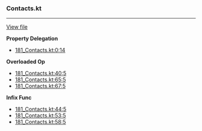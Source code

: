 ### Contacts.kt
---
[View file](files/181_Contacts.kt)

**Property Delegation**

 - [181_Contacts.kt:0:14](files/181_Contacts.kt#L0:)

**Overloaded Op**

 - [181_Contacts.kt:40:5](files/181_Contacts.kt#L40)
 - [181_Contacts.kt:65:5](files/181_Contacts.kt#L65)
 - [181_Contacts.kt:67:5](files/181_Contacts.kt#L67)

**Infix Func**

 - [181_Contacts.kt:44:5](files/181_Contacts.kt#L44)
 - [181_Contacts.kt:53:5](files/181_Contacts.kt#L53)
 - [181_Contacts.kt:58:5](files/181_Contacts.kt#L58)
